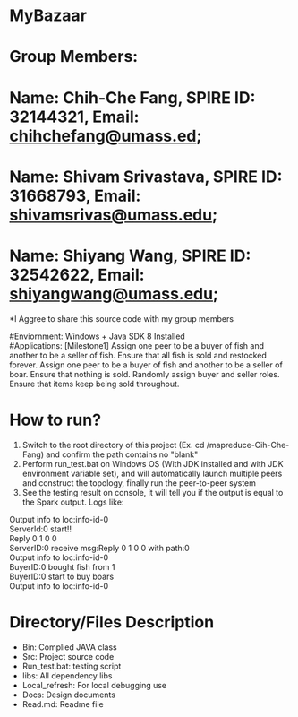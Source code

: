 # MyBazaar
# Group Members: 
# Name: Chih-Che Fang, SPIRE ID: 32144321, Email: chihchefang@umass.ed;
# Name: Shivam Srivastava, SPIRE ID: 31668793, Email: shivamsrivas@umass.edu; 
# Name: Shiyang Wang, SPIRE ID: 32542622, Email: shiyangwang@umass.edu;

*I Aggree to share this source code with my group members

#Enviornment: Windows + Java SDK 8 Installed  
#Applications:
[Milestone1]
Assign one peer to be a buyer of fish and another to be a seller of fish. Ensure that all fish is sold and restocked forever.
Assign one peer to be a buyer of fish and another to be a seller of boar. Ensure that nothing is sold.
Randomly assign buyer and seller roles. Ensure that items keep being sold throughout.


# How to run?  
1. Switch to the root directory of this project (Ex. cd /mapreduce-Cih-Che-Fang) and confirm the path contains no "blank"  
2. Perform run_test.bat on Windows OS (With JDK installed and with JDK environment variable set), and will automatically launch multiple peers and construct the topology, finally run the peer-to-peer system  
3. See the testing result on console, it will tell you if the output is equal to the Spark output. Logs like:  

Output info to loc:info-id-0  
ServerId:0 start!!  
Reply 0 1 0 0  
ServerID:0 receive msg:Reply 0 1 0 0 with path:0  
Output info to loc:info-id-0  
BuyerID:0 bought fish from 1  
BuyerID:0 start to buy boars  
Output info to loc:info-id-0  



# Directory/Files Description
-	Bin: Complied JAVA class
-	Src: Project source code
-	Run_test.bat: testing script
-	libs: All dependency libs
-	Local_refresh: For local debugging use
-	Docs: Design documents
-	Read.md: Readme file
